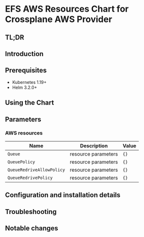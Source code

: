 <!--- app-name: Apache -->

# EFS AWS Resources Chart for Crossplane AWS Provider

## TL;DR

## Introduction

## Prerequisites

- Kubernetes 1.19+
- Helm 3.2.0+

## Using the Chart

## Parameters

### AWS resources

| Name                      | Description         | Value |
| ------------------------- | ------------------- | ----- |
| `Queue`                   | resource parameters | `{}`  |
| `QueuePolicy`             | resource parameters | `{}`  |
| `QueueRedriveAllowPolicy` | resource parameters | `{}`  |
| `QueueRedrivePolicy`      | resource parameters | `{}`  |


## Configuration and installation details


## Troubleshooting


## Notable changes
